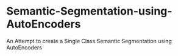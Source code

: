 # Semantic-Segmentation-using-AutoEncoders
An Attempt to create a Single Class Semantic Segmentation using AutoEncoders
